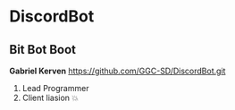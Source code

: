 # DiscordBot

## Bit Bot Boot
**Gabriel Kerven**
https://github.com/GGC-SD/DiscordBot.git
1. Lead Programmer
2. Client liasion
:boom: